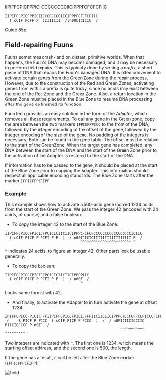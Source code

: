 IIPIFFCPICFPPICIICCCCCCCCIICIPPPFCFCFCFIIC

```
IIPIFFCPICFPPICIICCCCCCCCIICIPPPFCFCFCFIIC
  ( cCIF PCFF P  )IIIIIII  /ln00CICICIC  /
```

Guide 85p.

## Field-repairing Fuuns

Fuuns sometimes crash-land on distant, primitive worlds. When that happens, the Fuun's DNA may become damaged, and it may be necessary to perform field repairs. This is typically done by writing a *prefix*, a short piece of DNA that repairs the Fuun's damaged DNA. It is often convenient to activate certain genes from the Green Zone during the repair process. However, due to the construction of the Red and Green Zones, activating genes from within a prefix is quite tricky, since no acids may exist between the end of the Red Zone and the Green Zone. Also, a return location in the Green Zone must be placed in the Blue Zone to resume DNA processing after the gene as finished its function.

FuunTech provides an easy solution in the form of the *Adapter*, which removes all these requirements. To call any gene in the Green zone, copy the area between the two markers `IFPICFPPCCC` to the front of the DNA, followed by the integer encoding of the offset of the gene, followed by the integer encoding of the size of the gene. No padding of the integers is necessary. Both can be found in the gene table. The offset must be relative to the start of the GreenZone. When the target gene has completed, any DNA between the start of the DNA and the start of the Green Zone prior to the activation of the Adapter is restored to the start of the DNA.

If information has to be passed to the gene, it should be placed at the start of the Blue Zone prior to copying the Adapter. This information should respect all applicable encoding standards. The Blue Zone starts after the marker `IFPICFPPCFIPP`.

### Example

This example shows how to activate a 500-acid gene located 1234 acids from the start of the Green Zone. We pass the integer 42 (encoded with 24 acids, of course) and a false boolean.

- To copy the integer 42 to the start of the Blue Zone:
```
IIPIFFCPICCFPICICFPCICICIICIICIPPPCFCFCFCCCCCCCCCCCCCCCCCICIIC
  ( cCIF PICF P PCFI P P  )  / n00ICICICIIIIIIIIIIIIIIIII P  /
                                  ^^^^^^^^^^^^^^^^^^^^^^^ ^
```
`^` indicates 24 acids, to figure an integer 42. Other parts look be usable generally.

- To copy the boolean:
```
IIPIFFCPICCFPICICFPCICICIICIICIPPPPIIC
  ( cCIF PICF P PCFI P P  )  / n00F  /
                                  ^
```
Looks same format with 42.

- And finally, to activate the Adapter to in turn activate the gene at offset 1234:
```
IPIFFCPICCFPICICFFFIIPIFFCPICCFPICICFFFIICIICIICIPPPCFCCFCFFCCFICCCFCFFFFFICIPPCPIIC
 n    8 PICF P PCCC  ( sCIF PICF P PCCC  )  /  / n0FICIICICCIIC PIICICCCCC P n0IF  /
                                                    ^^^^^^^^^^^  ^^^^^^^^^
````
Two integers are indicated with `^`. The first one is 1234, which means the starting offset address, and the second one is 500, the length.


If the gene has a result, it will be left after the Blue Zone marker (`IFPICFPPCFIPP`).


![field](../image/field.png "field")
